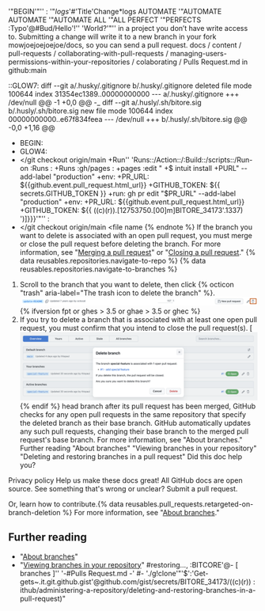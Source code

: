 '"BEGIN'"'' :
'"*logs*'#'Title'Change*logs AUTOMATE
'"AUTOMATE AUTOMATE
'"AUTOMATE ALL
'"ALL PERFECT
'"PERFECTS :Typo'@#Bud/Hello'!'' 'World?'"''
in a project you don’t have write access to. Submitting a change will write it to a new branch in your fork mowjoejoejoejoe/docs, so you can send a pull request.
docs
/
content
/
pull-requests
/
collaborating-with-pull-requests
/
managing-users-permissions-within-your-repositories
/
colaborating
/
Pulls Request.md
in
github:main

::GLOW7:
diff --git a/.husky/.gitignore b/.husky/.gitignore
deleted file mode 100644
index 31354ec1389..00000000000
--- a/.husky/.gitignore
+++ /dev/null
@@ -1 +0,0 @@
-_
diff --git a/.husly/.sh/bitore.sig b/.husly/.sh/bitore.sig
new file mode 100644
index 00000000000..e67f834feea
--- /dev/null
+++ b/.husly/.sh/bitore.sig
@@ -0,0 +1,16 @@
+ BEGIN:
+ GLOW4:
+ </git checkout origin/main <file name>
+Run'' 'Runs::/Action::/:Build::/scripts::/Run-on :Runs :
+Runs :gh/pages :
+pages :edit "
+$ intuit install 
+PURL" --add-label "production"
+env:
+PR_URL: ${{github.event.pull_request.html_url}}
+GITHUB_TOKEN: ${{ secrets.GITHUB_TOKEN }}
+run: gh pr edit "$PR_URL" --add-label "production"
+env:
+PR_URL: ${{github.event.pull_request.html_url}}
+GITHUB_TOKEN: ${{ ((c)(r)).[12753750.[00]m]BITORE_34173'.1337) ')]}}}'"'' :
+ </git checkout origin/main <file name
{% endnote %}
If the branch you want to delete is associated with an open pull request, you must merge or close the pull request before deleting the branch. For more information, see "[Merging a pull request](/pull-requests/collaborating-with-pull-requests/incorporating-changes-from-a-pull-request/merging-a-pull-request)" or "[Closing a pull request](/pull-requests/collaborating-with-pull-requests/incorporating-changes-from-a-pull-request/closing-a-pull-request)."
{% data reusables.repositories.navigate-to-repo %}
{% data reusables.repositories.navigate-to-branches %}
1. Scroll to the branch that you want to delete, then click {% octicon "trash" aria-label="The trash icon to delete the branch" %}.
    ![delete the branch](/assets/images/help/branches/branches-delete.png) {% ifversion fpt or ghes > 3.5 or ghae > 3.5 or ghec %}
1. If you try to delete a branch that is associated with at least one open pull request, you must confirm that you intend to close the pull request(s).
[![Confirm deleting a branch](/assets/images/help/branches/confirm-deleting-branch.png){% endif %}
head branch after its pull request has been merged, GitHub checks for any open pull requests in the same repository that specify the deleted branch as their base branch. GitHub automatically updates any such pull requests, changing their base branch to the merged pull request's base branch. For more information, see "About branches."
Further reading
"About branches"
"Viewing branches in your repository"
"Deleting and restoring branches in a pull request"
Did this doc help you?

Privacy policy
Help us make these docs great!
All GitHub docs are open source. See something that's wrong or unclear? Submit a pull request.

Or, learn how to contribute.{% data reusables.pull_requests.retargeted-on-branch-deletion %}
For more information, see "[About branches](/github/collaborating-with-issues-and-pull-requests/about-branches#working-with-branches)."

## Further reading

- "[About branches](/pull-requests/collaborating-with-pull-requests/proposing-changes-to-your-work-with-pull-requests/about-branches)"
- "[Viewing branches in your repository](/github/administering-a-repository/viewing-branches-in-your-repository)"
#restoring..., :BITCORE'@- [ branches ]''
  '-#Pulls Request.md
  -' #- './g!clone'"'$':'Get-gets~.it.git.github.gist'@github.com/gist/secrets/BITORE_34173/((c)(r)) :
        ithub/administering-a-repository/deleting-and-restoring-branches-in-a-pull-request)"
